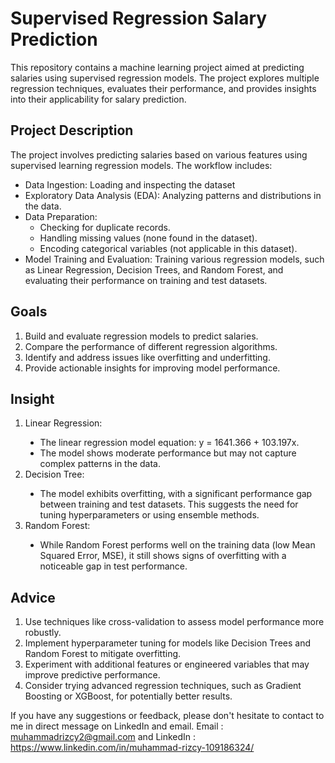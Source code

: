 # Supervised Regression Salary Prediction
This repository contains a machine learning project aimed at predicting salaries using supervised regression models. The project explores multiple regression techniques, evaluates their performance, and provides insights into their applicability for salary prediction.
## Project Description
The project involves predicting salaries based on various features using supervised learning regression models. The workflow includes:

<ul>
  <li>Data Ingestion: Loading and inspecting the dataset</li>
  <li>Exploratory Data Analysis (EDA): Analyzing patterns and distributions in the data.</li>
  <li>Data Preparation: </i>
<ul>
    <li>Checking for duplicate records.</li>
    <li>Handling missing values (none found in the dataset).</li>
    <li>Encoding categorical variables (not applicable in this dataset).</li>
  </ul>
  <li>Model Training and Evaluation: Training various regression models, such as Linear Regression, Decision Trees, and Random Forest, and evaluating their performance on training and test datasets.</li>
  </ul>

## Goals
<ol>
  <li>Build and evaluate regression models to predict salaries.</li>
  <li>Compare the performance of different regression algorithms.</li>
  <li>Identify and address issues like overfitting and underfitting.</li>
  <li>Provide actionable insights for improving model performance.</li>
</ol>

## Insight
<ol>
  <li>Linear Regression:</li>
  <ul type = "disc">
    <li>The linear regression model equation: y = 1641.366 + 103.197x.</li>
    <li>The model shows moderate performance but may not capture complex patterns in the data.</li>
  </ul>
  <li>Decision Tree:</li>
  <ul type = "disc">
    <li>The model exhibits overfitting, with a significant performance gap between training and test datasets. This suggests the need for tuning hyperparameters or using ensemble methods.</li>
  </ul>
  <li>Random Forest:</li>
  <ul type = "disc">
    <li>While Random Forest performs well on the training data (low Mean Squared Error, MSE), it still shows signs of overfitting with a noticeable gap in test performance.</li>
  </ul>
</ol>

## Advice
<ol>
  <li>Use techniques like cross-validation to assess model performance more robustly.</li>
  <li>Implement hyperparameter tuning for models like Decision Trees and Random Forest to mitigate overfitting.</li>
  <li>Experiment with additional features or engineered variables that may improve predictive performance.</li>
  <li>Consider trying advanced regression techniques, such as Gradient Boosting or XGBoost, for potentially better results.
  </li>
</ol>

If you have any suggestions or feedback, please don't hesitate to contact to me in direct message on LinkedIn and email.
Email : muhammadrizcy2@gmail.com and LinkedIn : https://www.linkedin.com/in/muhammad-rizcy-109186324/


